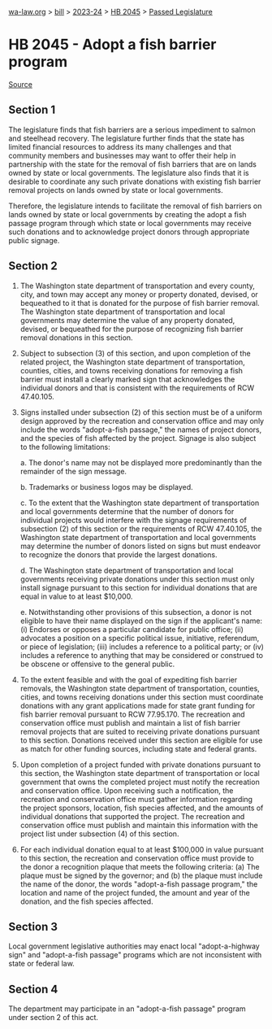 [wa-law.org](/) > [bill](/bill/) > [2023-24](/bill/2023-24/) > [HB 2045](/bill/2023-24/hb/2045/) > [Passed Legislature](/bill/2023-24/hb/2045/S.PL/)

# HB 2045 - Adopt a fish barrier program

[Source](http://lawfilesext.leg.wa.gov/biennium/2023-24/Pdf/Bills/House%20Passed%20Legislature/2045-S.PL.pdf)

## Section 1
The legislature finds that fish barriers are a serious impediment to salmon and steelhead recovery. The legislature further finds that the state has limited financial resources to address its many challenges and that community members and businesses may want to offer their help in partnership with the state for the removal of fish barriers that are on lands owned by state or local governments. The legislature also finds that it is desirable to coordinate any such private donations with existing fish barrier removal projects on lands owned by state or local governments.

Therefore, the legislature intends to facilitate the removal of fish barriers on lands owned by state or local governments by creating the adopt a fish passage program through which state or local governments may receive such donations and to acknowledge project donors through appropriate public signage.

## Section 2
1. The Washington state department of transportation and every county, city, and town may accept any money or property donated, devised, or bequeathed to it that is donated for the purpose of fish barrier removal. The Washington state department of transportation and local governments may determine the value of any property donated, devised, or bequeathed for the purpose of recognizing fish barrier removal donations in this section.

2. Subject to subsection (3) of this section, and upon completion of the related project, the Washington state department of transportation, counties, cities, and towns receiving donations for removing a fish barrier must install a clearly marked sign that acknowledges the individual donors and that is consistent with the requirements of RCW 47.40.105.

3. Signs installed under subsection (2) of this section must be of a uniform design approved by the recreation and conservation office and may only include the words "adopt-a-fish passage," the names of project donors, and the species of fish affected by the project. Signage is also subject to the following limitations:

    a. The donor's name may not be displayed more predominantly than the remainder of the sign message.

    b. Trademarks or business logos may be displayed.

    c. To the extent that the Washington state department of transportation and local governments determine that the number of donors for individual projects would interfere with the signage requirements of subsection (2) of this section or the requirements of RCW 47.40.105, the Washington state department of transportation and local governments may determine the number of donors listed on signs but must endeavor to recognize the donors that provide the largest donations.

    d. The Washington state department of transportation and local governments receiving private donations under this section must only install signage pursuant to this section for individual donations that are equal in value to at least $10,000.

    e. Notwithstanding other provisions of this subsection, a donor is not eligible to have their name displayed on the sign if the applicant's name: (i) Endorses or opposes a particular candidate for public office; (ii) advocates a position on a specific political issue, initiative, referendum, or piece of legislation; (iii) includes a reference to a political party; or (iv) includes a reference to anything that may be considered or construed to be obscene or offensive to the general public.

4. To the extent feasible and with the goal of expediting fish barrier removals, the Washington state department of transportation, counties, cities, and towns receiving donations under this section must coordinate donations with any grant applications made for state grant funding for fish barrier removal pursuant to RCW 77.95.170. The recreation and conservation office must publish and maintain a list of fish barrier removal projects that are suited to receiving private donations pursuant to this section. Donations received under this section are eligible for use as match for other funding sources, including state and federal grants.

5. Upon completion of a project funded with private donations pursuant to this section, the Washington state department of transportation or local government that owns the completed project must notify the recreation and conservation office. Upon receiving such a notification, the recreation and conservation office must gather information regarding the project sponsors, location, fish species affected, and the amounts of individual donations that supported the project. The recreation and conservation office must publish and maintain this information with the project list under subsection (4) of this section.

6. For each individual donation equal to at least $100,000 in value pursuant to this section, the recreation and conservation office must provide to the donor a recognition plaque that meets the following criteria: (a) The plaque must be signed by the governor; and (b) the plaque must include the name of the donor, the words "adopt-a-fish passage program," the location and name of the project funded, the amount and year of the donation, and the fish species affected.

## Section 3
Local government legislative authorities may enact local "adopt-a-highway sign" and "adopt-a-fish passage" programs which are not inconsistent with state or federal law.

## Section 4
The department may participate in an "adopt-a-fish passage" program under section 2 of this act.
